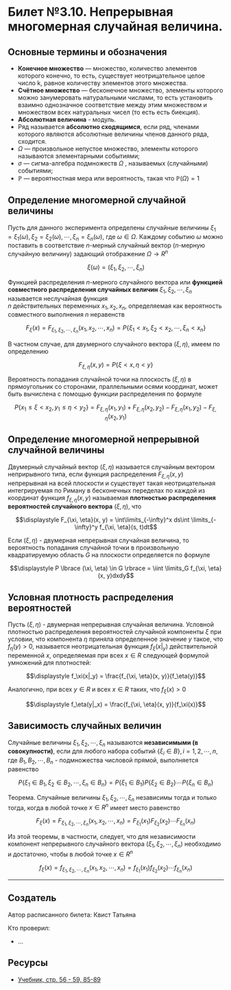 # Билет №3.10. Непрерывная многомерная случайная величина.

<!-- **Краткое определение:** бла-бла-бла    -->
<!-- **Длинное определение:** бла-бла-бла -->

## Основные термины и обозначения

- **Конечное множество** — множество, количество элементов которого конечно, то есть, существует неотрицательное целое число k, равное количеству элементов этого множества.
- **Счётное множество** — бесконечное множество, элементы которого можно занумеровать натуральными числами, то есть установить взаимно однозначное соответствие между этим множеством и множеством всех натуральных чисел (то есть есть биекция).
- **Абсолютная величина** - модуль.
- Ряд называется **абсолютно сходящимся**, если ряд, членами которого являются абсолютные величины членов данного ряда, сходится.
- $\Omega$  — произвольное непустое множество, элементы которого называются элементарными событиями;  
- $\sigma$ — сигма-алгебра подмножеств ${\displaystyle \Omega }$ , называемых (случайными) событиями;  
- ${\displaystyle \mathbb {P} }$  — вероятностная мера или вероятность, такая что ${\displaystyle \mathbb {P} (\Omega )=1}$

## Определение многомерной случайной величины

Пусть для данного эксперимента определены случайные величины $\xi_1 = \xi_1(\omega), \xi_2 = \xi_2(\omega), \cdots, \xi_n = \xi_n(\omega)$, 
где $\omega \in \Omega$.
Каждому событию $\omega$ можно поставить в соответствие 
$n$-мерный случайный вектор 
($n$-мерную случайную величину) 
задающий отображение $\Omega \to R^n$

$$\xi(\omega) = (\xi_1, \xi_2, \cdots, \xi_n)$$

Функцией распределения $n$-мерного случайного вектора или **функцией совместного распределения случайных величин** 
$\xi_1, \xi_2, \cdots, \xi_n$ называется неслучайная функция  
$n$ действительных переменных 
$x_1, x_2, x_n$, определяемая как вероятность совместного выполнения 
$n$ неравенств

$$F_\xi(x) = F_{\xi_1, \xi_2, \cdots, \xi_n}(x_1, x_2, \cdots, x_n) = P \lbrace \xi_1 < x_1, \xi_2 < x_2, \cdots, \xi_n < x_n \rbrace$$

В частном случае, для двумерного случайного вектора $(\xi, \eta)$, имеем по определению 

$$F_{\xi, \eta}(x, y) = P \lbrace \xi <x, \eta < y \rbrace$$ 

Вероятность попадания случайной точки на плоскость $(\xi, \eta)$ в прямоугольник со сторонами, праллельными осями координат, может быть вычислена с помощью функции распределения по формуле

$$P \lbrace x_1 \leq \xi < x_2, y_1 \leq \eta < y_2 \rbrace = F_{\xi, \eta}(x_1, y_1) + F_{\xi, \eta}(x_2, y_2) - F_{\xi, \eta}(x_1, y_2) - F_{\xi, \eta}(x_2, y_1)$$

## Определение многомерной непрерывной случайной величины


Двумерный случайный вектор $(\xi, \eta)$ называется случайным вектором неприрывного типа, 
если функция распределения $F_{\xi, \eta}(x, y)$ непрерывная на всей плоскости и существует такая 
неотрицательная интегрируемая по Риману в бесконечных переделах по каждой из координат функция $f_{\xi, \eta}(x, y)$ 
называемая **плотностью распределения вероятностей случайного вектора** $(\xi, \eta)$, что 

$$\displaystyle F_{\xi, \eta}(x, y) = \int\limits_{-\infty}^x ds\int \limits_{-\infty}^y f_{\xi, \eta}(s, t)dt$$

Если $(\xi, \eta)$ - двумерная непрерывная случайная величина, то вероятность попадания случайной точки в 
произвольную квадратируемую область $G$ на плоскости определяется по формуле 

$$\displaystyle P \lbrace (\xi, \eta) \in G \rbrace = \iint \limits_G f_{\xi, \eta}(x, y)dxdy$$

## Условная плотность распределения вероятностей

Пусть $(\xi, \eta)$ - двумерная непрерывная случайная величина. Условной плотностью  распределения вероятностей 
случайной компоненты $\xi$ при условии, что компонента 
$\eta$ приняла определенное 
значение $y$ такое, 
что $f_\eta(y) > 0$, называется неотрицательная функция 
$f_\xi(x|_y)$ действительной 
переменной $x$, определяемая 
при всех $x \in R$ следующей формулой умножений для плотностей:

$$\displaystyle f_\xi(x|_y) = \frac{f_{\xi, \eta}(x, y)}{f_\eta(y)}$$

Аналогично, при всех $y \in R$ и всех
$x \in R$ таких, 
что $f_\xi(x) > 0$

$$\displaystyle f_\eta(y|_x) = \frac{f_{\xi, \eta}(x, y)}{f_\xi(x)}$$

## Зависимость случайных величин

Случайные величины $\xi_1, \xi_2, \cdots, \xi_n$ называются **независимыми (в совокупности)**, если для любого набора 
событий $\lbrace \xi_i \in B \rbrace, i = 1, 2, \cdots, n$, 
где $B_1, B_2, \cdots, B_n$ - подмножества числовой прямой, выполняется равенство 

$$P\lbrace \xi_1 \in B_1, \xi_2 \in B_2, \cdots, \xi_n \in B_n \rbrace =  P\lbrace \xi_1 \in B_1 \rbrace P\lbrace \xi_2 \in B_2 \rbrace \cdots P \lbrace \xi_n \in B_n \rbrace$$

Теорема. Случайные величины $\xi_1, \xi_2, \cdots, \xi_n$ 
независимы тогда и только тогда, когда в любой точке $x \in R^n$ имеет место равенство 

$$F_\xi(x) = F_{\xi_1, \xi_2, \cdots, \xi_n}(x_1, x_2, \cdots, x_n) = F_{\xi_1}(x_1)F_{\xi_2}(x_2)\cdots F_{\xi_n}(x_n)$$

Из этой теоремы, в частности, следует, что для независимости компонент непрерывного случайного вектора $(\xi_1, \xi_2, \cdots, \xi_n)$ необходимо и достаточно, 
чтобы в любой точке $x \in R^n$

$$f_\xi(x) = f_{\xi_1, \xi_2, \cdots, \xi_n}(x_1, x_2, \cdots, x_n) = f_{\xi_1}(x_1)f_{\xi_2}(x_2)\cdots f_{\xi_n}(x_n)$$

---
## Создатель

Автор расписанного билета: Квист Татьяна

Кто проверил:
- ...

## Ресурсы
- [Учебник, стр. 56 - 59, 85-89 ](https://studizba.com/files/show/pdf/18027-4-4-chast.html)